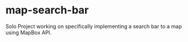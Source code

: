 # map-search-bar
Solo Project working on specifically implementing a search bar to a map using MapBox API.
